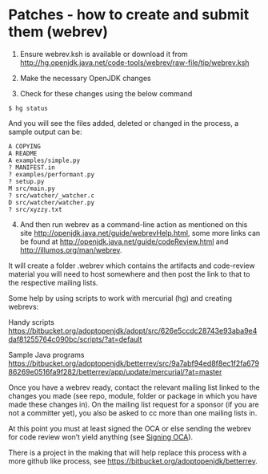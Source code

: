 # Patches - how to create and submit them (webrev)

1) Ensure webrev.ksh is available or download it from http://hg.openjdk.java.net/code-tools/webrev/raw-file/tip/webrev.ksh

2) Make the necessary OpenJDK changes

3) Check for these changes using the below command

```
$ hg status
```

And you will see the files added, deleted or changed in the process, a sample output can be:

```
A COPYING
A README
A examples/simple.py
? MANIFEST.in
? examples/performant.py
? setup.py
M src/main.py
? src/watcher/_watcher.c
D src/watcher/watcher.py
? src/xyzzy.txt
```
4) And then run webrev as a command-line action as mentioned on this site http://openjdk.java.net/guide/webrevHelp.html, some more links can be found at  http://openjdk.java.net/guide/codeReview.html and http://illumos.org/man/webrev.

It will create a folder .webrev which contains the artifacts and code-review material you will need to host somewhere and then post the link to that to the respective mailing lists.

Some help by using scripts to work with mercurial (hg) and creating webrevs:

Handy scripts https://bitbucket.org/adoptopenjdk/adopt/src/626e5ccdc28743e93aba9e4daf81255764c090bc/scripts/?at=default

Sample Java programs
https://bitbucket.org/adoptopenjdk/betterrev/src/9a7abf94ed8f8ec1f2fa67986269e0516fa9f282/betterrev/app/update/mercurial/?at=master

Once you have a webrev ready, contact the relevant mailing list linked to the changes you made (see repo, module, folder or package in which you have made these changes in). On the mailing list request for a sponsor (if you are not a committer yet), you also be asked to cc more than one mailing lists in.

At this point you must at least signed the OCA or else sending the webrev for code review won’t yield anything (see [Signing OCA](about_oca_-_signing_the_oca.md)).

There is a project in the making that will help replace this process with a more github like process, see https://bitbucket.org/adoptopenjdk/betterrev.